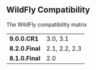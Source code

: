 ## WildFly Compatibility

The WildFly compatibility matrix

|                 |               | 
| --------------- |:--------------|
| **9.0.0.CR1**   | 3.0, 3.1      |
| **8.2.0.Final** | 2.1, 2.2, 2.3 |
| **8.1.0.Final** | 2.0           |
